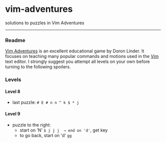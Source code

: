 # vim-adventures
solutions to puzzles in Vim Adventures

---

### Readme
[Vim Adventures](http://vim-adventures.com/) is an excellent educational game by Doron Linder.  It focuses on teaching many popular commands and motions used in the [Vim](http://www.vim.org/) text editor.  I strongly suggest you attempt all levels on your own before turning to the following spoilers.

### Levels
#### Level 8
- last puzzle: `# E # n n ^ k $ * j`

#### Level 9
- puzzle to the right: 
   - start on 'N' `$ j j j  → end on 'd'`, get key
   - to go back, start on 'd' `gg`
